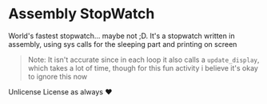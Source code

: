 # Assembly StopWatch

World's fastest stopwatch... maybe not ;D. It's a stopwatch written in assembly, using sys calls for the sleeping part and printing on screen

> Note: It isn't accurate since in each loop it also calls a `update_display`, which takes a lot of time, though for this fun activity i believe it's okay to ignore this now

Unlicense License as always :heart:

